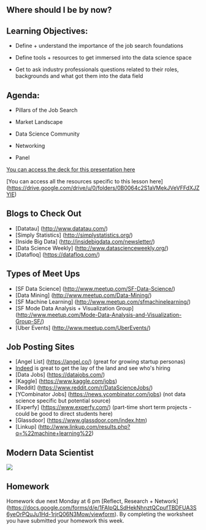 ## Where should I be by now? 

## Learning Objectives:

* Define + understand the importance of the job search foundations

* Define tools + resources to get immersed into the data science space 

* Get to ask industry professionals questions related to their roles, backgrounds and what got them into the data field


## Agenda:

* Pillars of the Job Search

* Market Landscape

* Data Science Community 

* Networking 

* Panel





[You can access the deck for this presentation here](https://drive.google.com/drive/u/0/folders/0B0064c2S1aVMZE1aT3FJTWQ2c3c) 

[You can access all the resources specific to this lesson here]
(https://drive.google.com/drive/u/0/folders/0B0064c2S1aVMekJVeVFFdXJZYlE)

## Blogs to Check Out
* [Datatau] (http://www.datatau.com/)
* [Simply Statistics] (http://simplystatistics.org/)
* [Inside Big Data] (http://insidebigdata.com/newsletter/)
* [Data Science Weekly] (http://www.datascienceweekly.org/)
* [Datafloq] (https://datafloq.com/)

## Types of Meet Ups
* [SF Data Science] (http://www.meetup.com/SF-Data-Science/)
* [Data Mining] (http://www.meetup.com/Data-Mining/)
* [SF Machine Learning] (http://www.meetup.com/sfmachinelearning/)
* [SF Mode Data Analysis + Visualization Group] (http://www.meetup.com/Mode-Data-Analysis-and-Visualization-Group-SF/)
* [Uber Events] (http://www.meetup.com/UberEvents/)


## Job Posting Sites
* [Angel List] (https://angel.co/) (great for growing startup personas)
* [Indeed](http://www.indeed.com/) is great to get the lay of the land and see who's hiring 
* [Data Jobs] (https://datajobs.com/)
* [Kaggle] (https://www.kaggle.com/jobs)
* [Reddit] (https://www.reddit.com/r/DataScienceJobs/)
* [YCombinator Jobs] (https://news.ycombinator.com/jobs) (not data science specific but potential source)
* [Experfy] (https://www.experfy.com/) (part-time short term projects - could be good to direct students here)
* [Glassdoor] (https://www.glassdoor.com/index.htm)
* [Linkup] (http://www.linkup.com/results.php?q=%22machine+learning%22)


## Modern Data Scientist
<img src= "https://snag.gy/O0ouZp.jpg" >



## Homework
Homework due next Monday at 6 pm [Reflect, Research + Network] (https://docs.google.com/forms/d/e/1FAIpQLSdHekNhnztQCpufTBDFUA3S6yeOrPQuJu1Hd-1rjrQ06N3Mow/viewform). By completing the worksheet you have submitted your homework this week.

